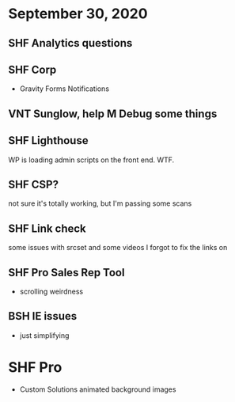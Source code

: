 # September 30, 2020

## SHF Analytics questions

## SHF Corp
- Gravity Forms Notifications

## VNT Sunglow, help M Debug some things

## SHF Lighthouse
WP is loading admin scripts on the front end. WTF. 

## SHF CSP?
not sure it's totally working, but I'm passing some scans

## SHF Link check
some issues with srcset and some videos I forgot to fix the links on

## SHF Pro Sales Rep Tool
- scrolling weirdness

## BSH IE issues
- just simplifying

# SHF Pro
- Custom Solutions animated background images
